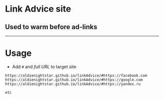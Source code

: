 # Link Advice site
## Used to warm before ad-links
---
# Usage
* Add `#` and _full URL_ to target site
```
https://aldienightstar.github.io/linkAdvice/#https://facebook.com
https://aldienightstar.github.io/linkAdvice/#https://google.com
https://aldienightstar.github.io/linkAdvice/#https://yandex.ru

etc
```